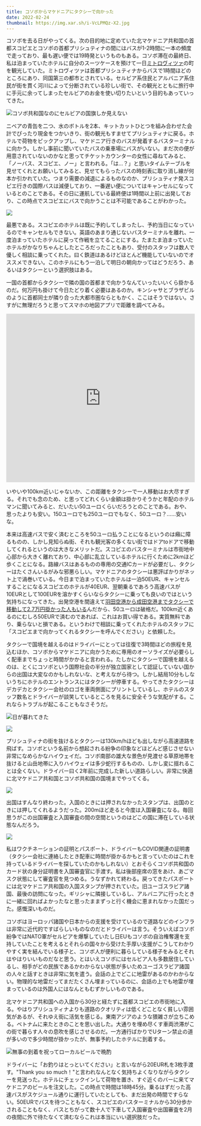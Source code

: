```yaml
---
title: コソボからマケドニアにタクシーで向かった
date: 2022-02-24
thumbnail: https://img.xar.sh/i-VcLPMQz-X2.jpg
---
```


コソボを去る日がやってくる。次の目的地に定めていた北マケドニア共和国の首都スコピエとコソボの首都プリシュティナの間にはバスが1-2時間に一本の頻度で走っており、最も遅い便では19時発というものもある。コソボ滞在の最終日、私は泊まっていたホテルに自分のスーツケースを預けて一日[ミトロヴィツァ](https://ja.wikipedia.org/wiki/%E3%83%9F%E3%83%88%E3%83%AD%E3%83%B4%E3%82%A3%E3%83%84%E3%82%A1_(%E3%82%B3%E3%82%BD%E3%83%9C))の町を観光していた。ミトロヴィツァは首都プリシュティナからバスで1時間ほどのところにあり、同国第三の都市とされている。セルビア系住民とアルバニア系住民が街を貫く河川によって分断されている珍しい街で、その観光とともに旅行中に手元に余ってしまったセルビアのお金を使い切りたいという目的もあっていってきた。

![コソボ共和国なのにセルビアの国旗しか見えない](https://img.xar.sh/i-3D3hkXK-X2.jpg)

ニベアの青缶を二つ、水のボトルを2本、キットカットひとつを組み合わせた会計でぴったり現金をつかいきり、街の観光もすませてプリシュティナに戻る。ホテルで荷物をピックアップし、マケドニア行きのバスが発着するバスターミナルに向かう。しかし事前に聞いていたバスの乗車場にバスがいない。まだ次の便が用意されていないのかなと思ってチケットカウンターの女性に尋ねてみると、「ノーバス、スコピエ、ノー」と言われる。「は…？」と思いタイムテーブルを見せてくれとお願いしてみると、見せてもらったバスの時刻表に取り消し線が何本か引かれていた。つまり需要の減退によるものなのか、プリシュティナ発スコピエ行きの国際バスは減便しており、一番遅い便についてはキャンセルになっているとのことである。その日に運航している最終便は1時間以上前に出発しており、この時点でスコピエにバスで向かうことは不可能であることがわかった。

![](https://img.xar.sh/i-gftmsbk-X2.jpg)

最悪である。スコピエのホテルは既に予約してしまったし、予約当日になっているのでキャンセルもできない。英語のあまり通じないバスターミナルを離れ、一度泊まっていたホテルに戻って作戦を立てることにする。たまたま泊まっていたホテルがかなりちゃんとしたところだったこともあり、受付のスタッフは数人で優しく相談に乗ってくれた。曰く鉄道はあるけどほとんど機能していないのでオススメできない。このホテルにもう一泊して明日の朝向かってはどうだろう、あるいはタクシーという選択肢はある。

一国の首都からタクシーで隣の国の首都まで向かうなんていったいいくら掛かるのだ。何万円も掛けて今日たどり着く必要はあるのか。キンシャサとブラザビルのように首都同士が隣り合った大都市圏ならともかく、ここはそうではない。さすがに無理だろうと思ってスマホの地図アプリで距離を調べてみる。

<iframe src="https://www.google.com/maps/embed?pb=!1m28!1m12!1m3!1d377546.98046954384!2d20.991565786537482!3d42.330032787026816!2m3!1f0!2f0!3f0!3m2!1i1024!2i768!4f13.1!4m13!3e0!4m5!1s0x13549ee605110927%3A0x9365bfdf385eb95a!2sPristina!3m2!1d42.6629138!2d21.1655028!4m5!1s0x135415a58c9aa2a5%3A0xb2ed88c260872020!2sSkopje!3m2!1d41.998129399999996!2d21.4254355!5e0!3m2!1sen!2smk!4v1645717692955!5m2!1sen!2smk" width="100%" height="450" style="border:0;" allowfullscreen="" loading="lazy"></iframe>

いやいや100km近いじゃないか、この距離をタクシーで一人移動はお大尽すぎる。それでも念のため、と思ってどれくらい金額は掛かりそうかと年配のホテルマンに聞いてみると、だいたい50ユーロくらいだろうとのことである。おや、思ったよりも安い。150ユーロでも250ユーロでもなく、50ユーロ？……安いな。

本来は高速バスで安く済むところを50ユーロ払うことになるというのは癪に障るものの、しかし見知らぬ街、それも観光客の多くない街ではドアtoドアで移動してくれるというのは大きなメリットだ。スコピエのバスターミナルは市街地中心部から大きく離れており、中心部に乱立しているホテルに行くために2kmほど歩くことになる。路線バスはあるものの専用の交通ICカードが必要だし、タクシーはたくさんいるがみな邪悪らしい。マケドニアのタクシーは悪評ばかりがネット上で渦巻いている。今日まで泊まっていたホテルは一泊50EUR、キャンセルすることになるスコピエのホテルが40EUR、翌朝乗るであろう高速バスが10EURとして100EURを溶かすくらいならタクシーに乗っても良いのではという気持ちになってきた。出発空港を間違えて[羽田空港から成田空港までタクシーで移動して2.7万円掛かった人もいる](https://note.com/yurikure/n/n5bd0499da700)んだから、50ユーロは破格だ。100km近くあるのにむしろ50EURで済むのであれば、これはお買い得である。実質無料であり、乗らないと損である。というわけで相談に乗ってくれたホテルのスタッフに「スコピエまで向かってくれるタクシーを呼んでください」と依頼した。

タクシーで国境を越えるのはドライバーにとっては往復で3時間ほどの旅程を見込むほか、コソボからマケドニアに向かうために専用のオーソライズが必要らしく配車までちょっと時間がかかると言われる。たしかにタクシーで国境を越えるのは、とくにコソボという国際社会の半分が独立国家として認証していない国からの出国は大変なのかもしれないな、と考えながら待つ。しかし結局10分もしないうちにホテルのエントランスにはタクシーが停車する。やってきたタクシーはデカデカとタクシー会社のロゴを車両側面にプリントしているし、ホテルのスタッフ数名とドライバーが談笑しているところを見るに安全そうな気配がする。これならトラブルが起こることもなさそうだ。

![日が暮れてきた](https://img.xar.sh/i-bM59tGP-X2.jpg)

![](https://img.xar.sh/i-VcLPMQz-X2.jpg)

プリシュティナの街を抜けるとタクシーは130km/hほども出しながら高速道路を飛ばす。コソボという名前から想起される紛争の印象などほどんど感じさせない非常になめらかなハイウェイだ。コソボ南部の雄大な景色が見渡せる草原地帯を抜けると山岳地帯に入りハイウェイは多少蛇行するものの、しかし変に揺れることは全くない。ドライバー曰く2年前に完成した新しい道路らしい。非常に快適に北マケドニア共和国とコソボ共和国の国境までやってくる。

![](https://img.xar.sh/i-KsK9j5z-X2.jpg)

出国はすんなり終わった。入国のときには押されなかったスタンプは、出国のときには押してくれるようだった。200mほど走ると今度は入国審査になる。毎回思うがこの出国審査と入国審査の間の空間というのはどこの国に滞在している状態なんだろう。

![](https://img.xar.sh/i-RqQgFnD-X2.jpg)

私はワクチネーションの証明とパスポート、ドライバーもCOVID関連の証明書（タクシー会社に連絡したとき配車に時間が掛かるかもと言っていたのはこれを持っているドライバーを探していたのかもしれない）とおそらくコソボ共和国のカード状の身分証明書を入国審査官に手渡す。私は後部座席の窓をあけ、あごマスク状態にして審査官を見つめる。うなずかれて終わる。戻ってきたパスポートには北マケドニア共和国の入国スタンプが押されていた。旧ユーゴスラビア諸国、最後の訪問になった。ギリシャに隣接しているし、アルバニアに行ったときに一緒に回ればよかったなと思ったままずっと行く機会に恵まれなかった国だった。感慨深いものだ。

コソボはヨーロッパ諸国や日本からの支援を受けているので道路などのインフラは非常に近代的ですばらしいものなのだとドライバーは言う。そういえばコソボ紛争ではNATO軍がセルビアを爆撃していたし日EUもコソボの自治権奪還を支持していたことを考えるとそれらの国々から受けた手厚い支援がこうしてわかりやすく実を結んでいる様子と、コソボ人が便利に暮らしている様子をみるとそれはやはりいいものだなと思う。とはいえコソボにはセルビア人も多数居住しているし、相手がどの民族であるかわからない状態が多いためユーゴスラビア諸国の人々と話すときは非常に気を遣う。会話の上でどこに地雷があるのかわからない。物理的な地雷だってまだたくさん埋まっているのに、会話の上でも地雷が埋まっているのは外国人にはなんともむずかしいものである。

北マケドニア共和国への入国から30分と経たずに首都スコピエの市街地に入る。やはりプリシュティナよりも道路のクオリティは低くどことなく貧しい雰囲気があるが、それゆえ街に活気を感じる。東南アジアのような猥雑さが立ちこめる。ベトナムに来たときのことを思い出した。大通りを埋め尽くす車両渋滞がこの街で暮らす人々の息吹を感じさせるのだ。一方通行ばかりでUターン禁止の道が多いので多少時間が掛かったが、無事予約したホテルに到着する。

![無事の到着を祝ってローカルビールで晩酌](https://img.xar.sh/i-kscNvZ9-X2.jpg)

ドライバーに「お釣りはとっといてください」と言いながら20EUR札を3枚手渡す。"Thank you so much！"と言われなんとなく気持ちよくなりながらタクシーを見送った。ホテルにチェックインして荷物を置き、すぐ近くのバーに来てマケドニアのビールを注文した。この時点で時間は18時45分。乗るはずだった高速バスがスケジュール通りに運行していたとしても、まだ出発の時間ですらない。50EURでバスを待つこともなく、スコピエのバスターミナルから30分歩かされることもなく、バスとちがって数十人で下車して入国審査や出国審査を2月の夜間に外で待たなくて済むならこれは本当にいい選択肢だった。
